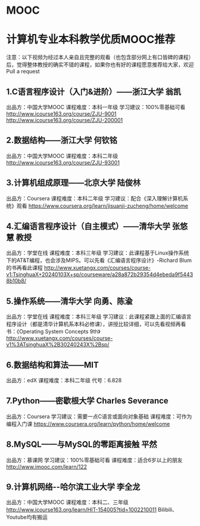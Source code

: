 # MOOC
# 计算机专业本科教学优质MOOC推荐

注意：以下视频为经过本人亲自且完整的观看（也包含部分网上有口皆碑的课程）后，觉得整体教授的确实不错的课程，如果你也有好的课程愿意推荐给大家，欢迎Pull a request

## 1.C语言程序设计（入门&进阶）——浙江大学 翁凯
出品方：中国大学MOOC
课程难度：本科一年级
学习建议：100%零基础可看
http://www.icourse163.org/course/ZJU-9001
http://www.icourse163.org/course/ZJU-200001

## 2.数据结构——浙江大学 何钦铭
出品方：中国大学MOOC
课程难度：本科二年级
http://www.icourse163.org/course/ZJU-93001

## 3.计算机组成原理——北京大学 陆俊林
出品方：Coursera 
课程难度：本科二年级
学习建议：配合《深入理解计算机系统》观看
https://www.coursera.org/learn/jisuanji-zucheng/home/welcome

## 4.汇编语言程序设计（自主模式）——清华大学 张悠慧 教授
出品方：学堂在线
课程难度：本科三年级
学习建议：此课程基于Linux操作系统下的AT&T编程，也会涉及MIPS。可以先看《汇编语言程序设计》-Richard Blum的书再看此课程
http://www.xuetangx.com/courses/course-v1:TsinghuaX+20240103X+sp/courseware/a28a872b29354d4ebeda9f54438b10b8/

## 5.操作系统——清华大学 向勇、陈渝
出品方：学堂在线
课程难度：本科三年级
学习建议：此课程紧跟上面的汇编语言程序设计（都是清华计算机系本科必修课），讲授比较详细，可以先看视频再看书：《Operating System Concepts 9th》
http://www.xuetangx.com/courses/course-v1%3ATsinghuaX%2B30240243X%2Bsp/

## 6.数据结构和算法——MIT
出品方：edX
课程难度：本科二年级
代号：6.828

## 7.Python——密歇根大学 Charles Severance
出品方：Coursera 
学习建议：需要一点C语言或面向对象基础
课程难度：可作为编程入门课
https://www.coursera.org/learn/python/home/welcome

## 8.MySQL——与MySQL的零距离接触 平然
出品方：慕课网
学习建议：100%零基础可看
课程难度：适合6岁以上的朋友
http://www.imooc.com/learn/122

## 9.计算机网络--哈尔滨工业大学 李全龙
出品方：中国大学MOOC
课程难度：本科二、三年级
http://www.icourse163.org/learn/HIT-154005?tid=1002210011
Bilibili、Youtube均有搬运
